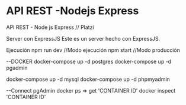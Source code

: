 # API REST -Nodejs Express
API REST - Node js Express // Platzi

Server con ExpressJS
Este es un server hecho con ExpressJS.

Ejecución
npm run dev //Modo ejecución
npm start //Modo producción

--DOCKER
docker-compose up -d postgres
docker-compose up -d pgadmin

docker-compose up -d mysql
docker-compose up -d phpmyadmin

--Connect pgAdmin
docker ps => get 'CONTAINER ID'
docker inspect 'CONTAINER ID'
